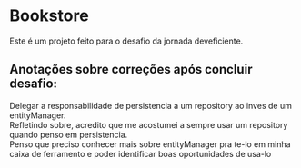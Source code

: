 # Bookstore

Este é um projeto feito para o desafio da jornada deveficiente.

## Anotações sobre correções após concluir desafio:

Delegar a responsabilidade de persistencia a um repository ao inves de um entityManager.  
Refletindo sobre, acredito que me acostumei a sempre usar um repository quando penso em persistencia.  
Penso que preciso conhecer mais sobre entityManager pra te-lo em minha caixa de ferramento e poder identificar
boas oportunidades de usa-lo